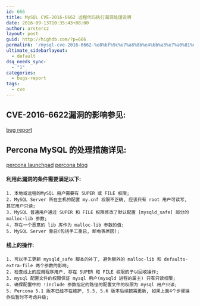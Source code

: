 ```yaml
---
id: 666
title: MySQL CVE-2016-6662 远程代码执行漏洞处理说明
date: 2016-09-13T10:35:43+08:00
author: arstercz
layout: post
guid: http://highdb.com/?p=666
permalink: '/mysql-cve-2016-6662-%e8%bf%9c%e7%a8%8b%e4%bb%a3%e7%a0%81%e6%89%a7%e8%a1%8c%e6%bc%8f%e6%b4%9e%e5%a4%84%e7%90%86%e8%af%b4%e6%98%8e/'
ultimate_sidebarlayout:
  - default
dsq_needs_sync:
  - "1"
categories:
  - bugs-report
tags:
  - cve
---
```

<h2>CVE-2016-6622漏洞的影响参见:</h2>

<p><a href="http://legalhackers.com/advisories/MySQL-Exploit-Remote-Root-Code-Execution-Privesc-CVE-2016-6662.html">bug report</a></p>

<h2>Percona MySQL 的处理措施详见:</h2>

<p><a href="https://bugs.launchpad.net/percona-server/+bug/1622603">percona launchpad</a>
<a href="https://www.percona.com/blog/2016/09/12/database-affected-cve-2016-6662/">percona blog</a></p>

<h4>利用此漏洞的条件需要满足以下:</h4>

```
1. 本地或远程的MySQL 用户需要有 SUPER 或 FILE 权限;
2. MySQL Server 所在主机的配置 my.cnf 权限不正确, 应该只有 root 用户可读写, 其它用户只读;
3. MySQL 普通用户通过 SUPER 和 FILE 权限修改了默认配置 [mysqld_safe] 部分的 malloc-lib 参数;
4. 存在一个恶意的 lib 库作为 malloc-lib 参数的值;
5. MySQL Server 重启(包括手工重启, 断电等原因);
```

<h4>线上的操作:</h4>

```
1. 可以手工更新 mysqld_safe 脚本的补丁, 避免额外的 malloc-lib 和 defaults-extra-file 两个参数的影响;
2. 检查线上的应用程序用户, 存在 SUPER 和 FILE 权限的予以回收操作;
3. mysql 配置文件的权限保证 mysql 用户(mysqld 进程的属主) 只有只读权限;
4. 确保配置中的 !include 参数指定的路径的配置文件的权限为 mysql 用户只读;
5. Percona 5.1 版本已经不在维护, 5.5, 5.6 版本后续按需更新, 如果上面4个步骤操作后暂时不考虑升级;
```
